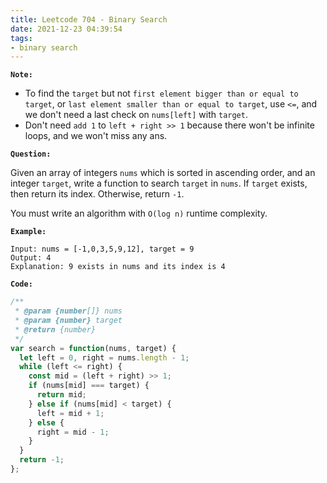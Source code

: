 ```yaml
---
title: Leetcode 704 - Binary Search
date: 2021-12-23 04:39:54
tags:
- binary search
---
```

**`Note:`**

- To find the `target` but not `first element bigger than or equal to target`, or `last element smaller than or equal to target`, use `<=`, and we don't need a last check on `nums[left]` with `target`.
- Don't need `add 1` to `left + right >> 1` because there won't be infinite loops, and we won't miss any ans.

**`Question:`**

Given an array of integers `nums` which is sorted in ascending order, and an integer `target`, write a function to search `target` in `nums`. If `target` exists, then return its index. Otherwise, return `-1`.

You must write an algorithm with `O(log n)` runtime complexity.

**`Example:`**
```
Input: nums = [-1,0,3,5,9,12], target = 9
Output: 4
Explanation: 9 exists in nums and its index is 4
```

**`Code:`**
```javascript
/**
 * @param {number[]} nums
 * @param {number} target
 * @return {number}
 */
var search = function(nums, target) {
  let left = 0, right = nums.length - 1;
  while (left <= right) {
    const mid = (left + right) >> 1;
    if (nums[mid] === target) {
      return mid;
    } else if (nums[mid] < target) {
      left = mid + 1;
    } else {
      right = mid - 1;
    }
  }
  return -1;
};
```